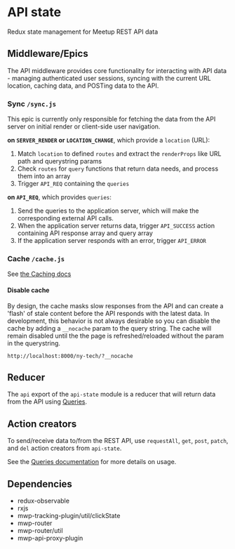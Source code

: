 # API state

Redux state management for Meetup REST API data

## Middleware/Epics

The API middleware provides core functionality for interacting with
API data - managing authenticated user sessions, syncing with the current
URL location, caching data, and POSTing data to the API.

### Sync `/sync.js`

This epic is currently only responsible for fetching the data from the API
server on initial render or client-side
user navigation.

**on `SERVER_RENDER` or `LOCATION_CHANGE`**, which provide a `location` (URL):

1. Match `location` to defined `routes` and extract the `renderProps` like URL
   path and querystring params
2. Check `routes` for `query` functions that return data needs, and process
   them into an array
3. Trigger `API_REQ` containing the `queries`

**on `API_REQ`**, which provides `queries`:
1. Send the queries to the application server, which will make the
	 corresponding external API calls.
2. When the application server returns data, trigger `API_SUCCESS` action
   containing API response array and query array
3. If the application server responds with an error, trigger `API_ERROR`

### Cache `/cache.js`

See [the Caching docs](./docs/Caching.md#cache-middleware)

#### Disable cache

By design, the cache masks slow responses from the API and can create a 'flash'
of stale content before the API responds with the latest data. In development,
this behavior is not always desirable so you can disable the cache by adding
a `__nocache` param to the query string. The cache will remain disabled until the
the page is refreshed/reloaded without the param in the querystring.

```
http://localhost:8000/ny-tech/?__nocache
```

## Reducer

The `api` export of the `api-state` module is a reducer that will return data
from the API using [Queries](Queries.md).

## Action creators

To send/receive data to/from the REST API, use `requestAll`, `get`, `post`,
`patch`, and `del` action creators from `api-state`.

See the [Queries documentation](Queries.md) for more details on usage.

## Dependencies

- redux-observable
- rxjs
- mwp-tracking-plugin/util/clickState
- mwp-router
- mwp-router/util
- mwp-api-proxy-plugin